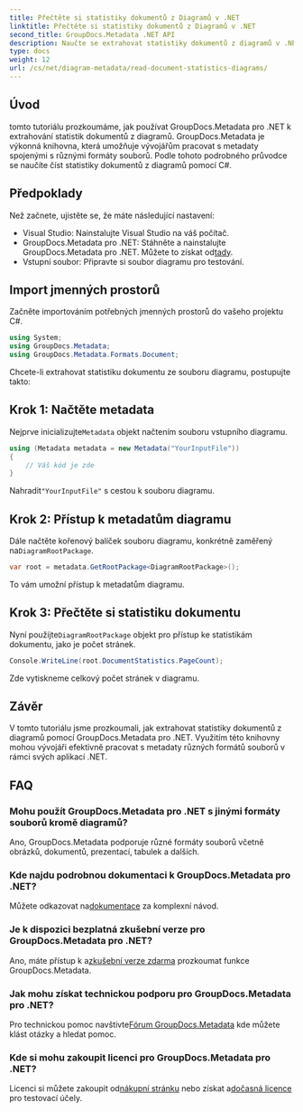 ```yaml
---
title: Přečtěte si statistiky dokumentů z Diagramů v .NET
linktitle: Přečtěte si statistiky dokumentů z Diagramů v .NET
second_title: GroupDocs.Metadata .NET API
description: Naučte se extrahovat statistiky dokumentů z diagramů v .NET pomocí GroupDocs.Metadata, výkonné knihovny pro manipulaci s metadaty.
type: docs
weight: 12
url: /cs/net/diagram-metadata/read-document-statistics-diagrams/
---
```

## Úvod
tomto tutoriálu prozkoumáme, jak používat GroupDocs.Metadata pro .NET k extrahování statistik dokumentů z diagramů. GroupDocs.Metadata je výkonná knihovna, která umožňuje vývojářům pracovat s metadaty spojenými s různými formáty souborů. Podle tohoto podrobného průvodce se naučíte číst statistiky dokumentů z diagramů pomocí C#.
## Předpoklady
Než začnete, ujistěte se, že máte následující nastavení:
- Visual Studio: Nainstalujte Visual Studio na váš počítač.
-  GroupDocs.Metadata pro .NET: Stáhněte a nainstalujte GroupDocs.Metadata pro .NET. Můžete to získat od[tady](https://releases.groupdocs.com/metadata/net/).
- Vstupní soubor: Připravte si soubor diagramu pro testování.

## Import jmenných prostorů
Začněte importováním potřebných jmenných prostorů do vašeho projektu C#.
```csharp
using System;
using GroupDocs.Metadata;
using GroupDocs.Metadata.Formats.Document;
```

Chcete-li extrahovat statistiku dokumentu ze souboru diagramu, postupujte takto:
## Krok 1: Načtěte metadata
 Nejprve inicializujte`Metadata` objekt načtením souboru vstupního diagramu.
```csharp
using (Metadata metadata = new Metadata("YourInputFile"))
{
    // Váš kód je zde
}
```
 Nahradit`"YourInputFile"` s cestou k souboru diagramu.
## Krok 2: Přístup k metadatům diagramu
 Dále načtěte kořenový balíček souboru diagramu, konkrétně zaměřený na`DiagramRootPackage`.
```csharp
var root = metadata.GetRootPackage<DiagramRootPackage>();
```
To vám umožní přístup k metadatům diagramu.
## Krok 3: Přečtěte si statistiku dokumentu
 Nyní použijte`DiagramRootPackage` objekt pro přístup ke statistikám dokumentu, jako je počet stránek.
```csharp
Console.WriteLine(root.DocumentStatistics.PageCount);
```
Zde vytiskneme celkový počet stránek v diagramu.

## Závěr
V tomto tutoriálu jsme prozkoumali, jak extrahovat statistiky dokumentů z diagramů pomocí GroupDocs.Metadata pro .NET. Využitím této knihovny mohou vývojáři efektivně pracovat s metadaty různých formátů souborů v rámci svých aplikací .NET.

## FAQ
### Mohu použít GroupDocs.Metadata pro .NET s jinými formáty souborů kromě diagramů?
Ano, GroupDocs.Metadata podporuje různé formáty souborů včetně obrázků, dokumentů, prezentací, tabulek a dalších.
### Kde najdu podrobnou dokumentaci k GroupDocs.Metadata pro .NET?
 Můžete odkazovat na[dokumentace](https://reference.groupdocs.com/metadata/net/) za komplexní návod.
### Je k dispozici bezplatná zkušební verze pro GroupDocs.Metadata pro .NET?
 Ano, máte přístup k a[zkušební verze zdarma](https://releases.groupdocs.com/) prozkoumat funkce GroupDocs.Metadata.
### Jak mohu získat technickou podporu pro GroupDocs.Metadata pro .NET?
 Pro technickou pomoc navštivte[Fórum GroupDocs.Metadata](https://forum.groupdocs.com/c/metadata/14) kde můžete klást otázky a hledat pomoc.
### Kde si mohu zakoupit licenci pro GroupDocs.Metadata pro .NET?
 Licenci si můžete zakoupit od[nákupní stránku](https://purchase.groupdocs.com/buy) nebo získat a[dočasná licence](https://purchase.groupdocs.com/temporary-license/) pro testovací účely.